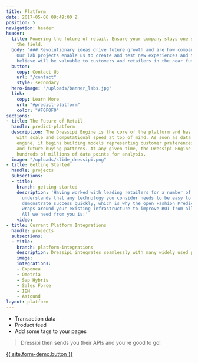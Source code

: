 ```yaml
---
title: Platform
date: 2017-05-06 09:49:00 Z
position: 5
navigation: header
header:
  title: Powering the future of retail. Ensure your company stays one step ahead of
    the field.
  body: "### Revolutionary ideas drive future growth and are how companies stay relevant.
    Our lab projects enable us to create and test new experiences and tools that we
    believe will be valuable to customers and retailers in the near future."
  button:
    copy: Contact Us
    url: "/contact"
    style: secondary
  hero-image: "/uploads/banner_labs.jpg"
  link:
    copy: Learn More
    url: "#predict-platform"
    color: "#F0F0F0"
sections:
- title: The Future of Retail
  handle: predict-platform
  description: The Dressipi Engine is the core of the platform and has been built
    with scale and computational speed at top of mind. As soon as data enters the
    engine, it begins building models representing customer preferences, behaviour,
    and future buying patterns. At any given time, the Dressipi Engine can process
    hundreds of millions of data points for analysis.
  image: "/uploads/slide_dressipi.png"
- title: Getting Started
  handle: projects
  subsections:
  - title:
    branch: getting-started
    description: 'Having worked with leading retailers for a number of years, Dressipi
      understands that any technology you consider needs to be easy to implement and
      demonstrate success quickly, which is why the open Fashion Prediction Platform
      wraps around your existing infrastructure to improve ROI from all platforms.
      All we need from you is:'
    video:
- title: Current Platform Integrations
  handle: projects
  subsections:
  - title:
    branch: platform-integrations
    description: Dressipi integrates seamlessly with many widely used platforms.
    image:
    integrations:
    - Exponea
    - Ometria
    - Sap Hybris
    - Sales Force
    - IBM
    - Astound
layout: platform
---
```


<div class="ul-div"><ul><li>Transaction data</li><li> Product feed</li><li> Add some tags to your pages</li></ul></div>
<blockquote class="yellow-blockquote"><p class="center">Dressipi then sends you their APIs and you're good to go!</p> </blockquote><a href="/contact" class="button button--large button-primary center" title="">{{ site.form-demo.button }}</a>
